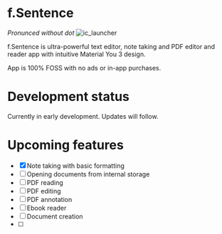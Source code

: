 # f.Sentence
*Pronunced without dot*
![ic_launcher](https://github.com/user-attachments/assets/094cf8ce-40c3-4105-9948-02e25955561a)

f.Sentence is ultra-powerful text editor, note taking and PDF editor and reader app with intuitive Material You 3 design.

App is 100% FOSS with no ads or in-app purchases.

# Development status

Currently in early development. Updates will follow. 

# Upcoming features

- [X] Note taking with basic formatting
- [ ] Opening documents from internal storage
- [ ] PDF reading
- [ ] PDF editing
- [ ] PDF annotation
- [ ] Ebook reader
- [ ] Document creation
- [ ] 
